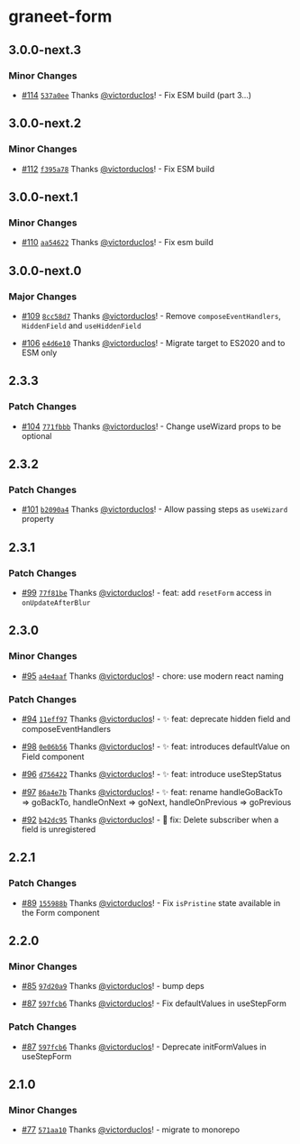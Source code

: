 # graneet-form

## 3.0.0-next.3

### Minor Changes

- [#114](https://github.com/graneet/graneet-form/pull/114) [`537a0ee`](https://github.com/graneet/graneet-form/commit/537a0ee6156cd31f8f78a535d2412a95315b575a) Thanks [@victorduclos](https://github.com/victorduclos)! - Fix ESM build (part 3...)

## 3.0.0-next.2

### Minor Changes

- [#112](https://github.com/graneet/graneet-form/pull/112) [`f395a78`](https://github.com/graneet/graneet-form/commit/f395a789fb3a8c57f3481be819ad5d6fb9144bb2) Thanks [@victorduclos](https://github.com/victorduclos)! - Fix ESM build

## 3.0.0-next.1

### Minor Changes

- [#110](https://github.com/graneet/graneet-form/pull/110) [`aa54622`](https://github.com/graneet/graneet-form/commit/aa54622ef464ae3b37bba643f86975ba747b6a3d) Thanks [@victorduclos](https://github.com/victorduclos)! - Fix esm build

## 3.0.0-next.0

### Major Changes

- [#109](https://github.com/graneet/graneet-form/pull/109) [`8cc58d7`](https://github.com/graneet/graneet-form/commit/8cc58d744eda3169580d9e763dac3961bde63685) Thanks [@victorduclos](https://github.com/victorduclos)! - Remove `composeEventHandlers`, `HiddenField` and `useHiddenField`

- [#106](https://github.com/graneet/graneet-form/pull/106) [`e4d6e10`](https://github.com/graneet/graneet-form/commit/e4d6e1081404caf3445819d0b7d392805478beb1) Thanks [@victorduclos](https://github.com/victorduclos)! - Migrate target to ES2020 and to ESM only

## 2.3.3

### Patch Changes

- [#104](https://github.com/graneet/graneet-form/pull/104) [`771fbbb`](https://github.com/graneet/graneet-form/commit/771fbbba447ba4ea47ef1c239804d2d650c08bb7) Thanks [@victorduclos](https://github.com/victorduclos)! - Change useWizard props to be optional

## 2.3.2

### Patch Changes

- [#101](https://github.com/graneet/graneet-form/pull/101) [`b2090a4`](https://github.com/graneet/graneet-form/commit/b2090a4d6e3f81e8eaf177ce3d40b94902005a25) Thanks [@victorduclos](https://github.com/victorduclos)! - Allow passing steps as `useWizard` property

## 2.3.1

### Patch Changes

- [#99](https://github.com/graneet/graneet-form/pull/99) [`77f81be`](https://github.com/graneet/graneet-form/commit/77f81be138577913550d135d3f5fe8576ab8f6cc) Thanks [@victorduclos](https://github.com/victorduclos)! - feat: add `resetForm` access in `onUpdateAfterBlur`

## 2.3.0

### Minor Changes

- [#95](https://github.com/graneet/graneet-form/pull/95) [`a4e4aaf`](https://github.com/graneet/graneet-form/commit/a4e4aafe4048a41d3153ca58a73355645d869e07) Thanks [@victorduclos](https://github.com/victorduclos)! - chore: use modern react naming

### Patch Changes

- [#94](https://github.com/graneet/graneet-form/pull/94) [`11eff97`](https://github.com/graneet/graneet-form/commit/11eff97d308f1e861623504f19f5ff43ce82e2bb) Thanks [@victorduclos](https://github.com/victorduclos)! - ✨ feat: deprecate hidden field and composeEventHandlers

- [#98](https://github.com/graneet/graneet-form/pull/98) [`0e06b56`](https://github.com/graneet/graneet-form/commit/0e06b56701c03741e1dfff7def4409d7817aed05) Thanks [@victorduclos](https://github.com/victorduclos)! - ✨ feat: introduces defaultValue on Field component

- [#96](https://github.com/graneet/graneet-form/pull/96) [`d756422`](https://github.com/graneet/graneet-form/commit/d756422fd1061266f7957cdad96cb8a1960bae30) Thanks [@victorduclos](https://github.com/victorduclos)! - ✨ feat: introduce useStepStatus

- [#97](https://github.com/graneet/graneet-form/pull/97) [`86a4e7b`](https://github.com/graneet/graneet-form/commit/86a4e7b1a12826bd652fb9730c08301805a42026) Thanks [@victorduclos](https://github.com/victorduclos)! - ✨ feat: rename handleGoBackTo => goBackTo, handleOnNext => goNext, handleOnPrevious => goPrevious

- [#92](https://github.com/graneet/graneet-form/pull/92) [`b42dc95`](https://github.com/graneet/graneet-form/commit/b42dc95e4ce17ede923e7d6c3223f8b0df5e94a0) Thanks [@victorduclos](https://github.com/victorduclos)! - 🐛 fix: Delete subscriber when a field is unregistered

## 2.2.1

### Patch Changes

- [#89](https://github.com/graneet/graneet-form/pull/89) [`155988b`](https://github.com/graneet/graneet-form/commit/155988bf43a7c8f065e61b046947056ce239b98b) Thanks [@victorduclos](https://github.com/victorduclos)! - Fix `isPristine` state available in the Form component

## 2.2.0

### Minor Changes

- [#85](https://github.com/graneet/graneet-form/pull/85) [`97d20a9`](https://github.com/graneet/graneet-form/commit/97d20a97726b003630a099a658fdd9615f0d3110) Thanks [@victorduclos](https://github.com/victorduclos)! - bump deps

- [#87](https://github.com/graneet/graneet-form/pull/87) [`597fcb6`](https://github.com/graneet/graneet-form/commit/597fcb6b1fb1220bd29f440895187520c6736714) Thanks [@victorduclos](https://github.com/victorduclos)! - Fix defaultValues in useStepForm

### Patch Changes

- [#87](https://github.com/graneet/graneet-form/pull/87) [`597fcb6`](https://github.com/graneet/graneet-form/commit/597fcb6b1fb1220bd29f440895187520c6736714) Thanks [@victorduclos](https://github.com/victorduclos)! - Deprecate initFormValues in useStepForm

## 2.1.0

### Minor Changes

- [#77](https://github.com/graneet/graneet-form/pull/77) [`571aa10`](https://github.com/graneet/graneet-form/commit/571aa10c9b17a65e19f2eb1151c6aaf64caacef2) Thanks [@victorduclos](https://github.com/victorduclos)! - migrate to monorepo
